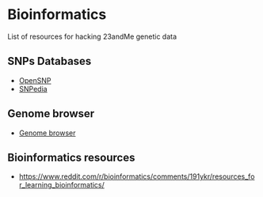 # Bioinformatics
List of resources for hacking 23andMe genetic data 

## SNPs Databases


- [OpenSNP](https://opensnp.org)
- [SNPedia](https://www.snpedia.com)

## Genome browser

- [Genome browser](http://genome.ucsc.edu)

## Bioinformatics resources 

- https://www.reddit.com/r/bioinformatics/comments/191ykr/resources_for_learning_bioinformatics/
